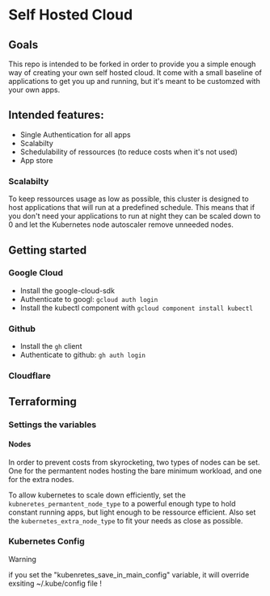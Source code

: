 # Self Hosted Cloud

## Goals

This repo is intended to be forked in order to provide you a simple enough way of creating your own self hosted cloud. It come with a small baseline of applications to get you up and running, but it's meant to be customzed with your own apps.

## Intended features:

- Single Authentication for all apps
- Scalabilty
- Schedulability of ressources (to reduce costs when it's not used)
- App store

### Scalabilty

To keep ressources usage as low as possible, this cluster is designed to host applications that will run at a predefined schedule. This means that if you don't need your applications to run at night they can be scaled down to 0 and let the Kubernetes node autoscaler remove unneeded nodes.

## Getting started

### Google Cloud

<!--TODO: Expand on initial setup-->
- Install the google-cloud-sdk
- Authenticate to googl: `gcloud auth login`
- Install the kubectl component with `gcloud component install kubectl`

### Github

- Install the `gh` client
- Authenticate to github: `gh auth login`

### Cloudflare

## Terraforming

### Settings the variables

#### Nodes

In order to prevent costs from skyrocketing, two types of nodes can be set. One for the permantent nodes hosting the bare minimum workload, and one for the extra nodes.

To allow kubernetes to scale down efficiently, set the `kubneretes_permantent_node_type` to a powerful enough type to hold constant running apps, but light enough to be ressource efficient. Also set the `kubernetes_extra_node_type` to fit your needs as close as possible.


### Kubernetes Config

> [!WARNING]
> if you set the "kubenretes_save_in_main_config" variable, it will override exsiting ~/.kube/config file !
